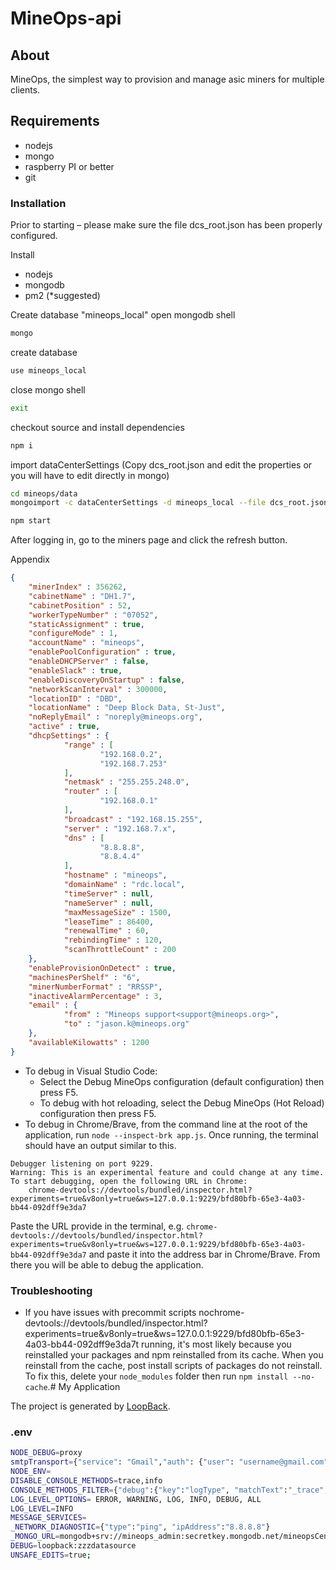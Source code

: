 # MineOps-api

## About

MineOps, the simplest way to provision and manage asic miners for multiple clients. 

## Requirements

- nodejs
- mongo
- raspberry PI or better
- git 


### Installation

Prior to starting – please make sure the file dcs_root.json has been properly configured.

Install
- nodejs
- mongodb
- pm2 (*suggested) 

Create database &quot;mineops_local&quot;
open mongodb shell
```bash
mongo
```

create database
```bash
use mineops_local
```

close mongo shell
```bash
exit
```

checkout source and install
dependencies
```bash
npm i
```

import dataCenterSettings (Copy dcs_root.json and edit the properties or you will have to edit directly
in mongo)
```bash
cd mineops/data
mongoimport -c dataCenterSettings -d mineops_local --file dcs_root.json
```

```bash
npm start
```

After logging in, go to the miners page and click the refresh button.

Appendix

```json
{
    "minerIndex" : 356262,
    "cabinetName" : "DH1.7",
    "cabinetPosition" : 52,
    "workerTypeNumber" : "07052",
    "staticAssignment" : true,
    "configureMode" : 1,
    "accountName" : "mineops",
    "enablePoolConfiguration" : true,
    "enableDHCPServer" : false,
    "enableSlack" : true,
    "enableDiscoveryOnStartup" : false,
    "networkScanInterval" : 300000,
    "locationID" : "DBD",
    "locationName" : "Deep Block Data, St-Just",
    "noReplyEmail" : "noreply@mineops.org",
    "active" : true,
    "dhcpSettings" : {
            "range" : [
                    "192.168.0.2",
                    "192.168.7.253"
            ],
            "netmask" : "255.255.248.0",
            "router" : [
                    "192.168.0.1"
            ],
            "broadcast" : "192.168.15.255",
            "server" : "192.168.7.x",
            "dns" : [
                    "8.8.8.8",
                    "8.8.4.4"
            ],
            "hostname" : "mineops",
            "domainName" : "rdc.local",
            "timeServer" : null,
            "nameServer" : null,
            "maxMessageSize" : 1500,
            "leaseTime" : 86400,
            "renewalTime" : 60,
            "rebindingTime" : 120,
            "scanThrottleCount" : 200
    },
    "enableProvisionOnDetect" : true,
    "machinesPerShelf" : "6",
    "minerNumberFormat" : "RRSSP",
    "inactiveAlarmPercentage" : 3,
    "email" : {
            "from" : "Mineops support<support@mineops.org>",
            "to" : "jason.k@mineops.org"
    },
    "availableKilowatts" : 1200
}

```

* To debug in Visual Studio Code:
  * Select the Debug MineOps configuration (default configuration) then press F5.
  * To debug with hot reloading, select the Debug MineOps (Hot Reload) configuration then press F5.
* To debug in Chrome/Brave, from the command line at the root of the application, run `node --inspect-brk app.js`. Once running, the terminal should have an output similar to this.

```text
Debugger listening on port 9229.
Warning: This is an experimental feature and could change at any time.
To start debugging, open the following URL in Chrome:
    chrome-devtools://devtools/bundled/inspector.html?experiments=true&v8only=true&ws=127.0.0.1:9229/bfd80bfb-65e3-4a03-bb44-092dff9e3da7
```

Paste the URL provide in the terminal, e.g. `chrome-devtools://devtools/bundled/inspector.html?experiments=true&v8only=true&ws=127.0.0.1:9229/bfd80bfb-65e3-4a03-bb44-092dff9e3da7` and paste it into the address bar in Chrome/Brave. From there you will be able to debug the application.

### Troubleshooting

* If you have issues with precommit scripts nochrome-devtools://devtools/bundled/inspector.html?experiments=true&v8only=true&ws=127.0.0.1:9229/bfd80bfb-65e3-4a03-bb44-092dff9e3da7t running, it's most likely because you reinstalled your packages and npm reinstalled from its cache. When you reinstall from the cache, post install scripts of packages do not reinstall. To fix this, delete your `node_modules` folder then run `npm install --no-cache`.# My Application

The project is generated by [LoopBack](http://loopback.io).

### .env
```bash
NODE_DEBUG=proxy
smtpTransport={"service": "Gmail","auth": {"user": "username@gmail.com", "pass": "Pa55w0rd"}}
NODE_ENV=
DISABLE_CONSOLE_METHODS=trace,info
CONSOLE_METHODS_FILTER={"debug":{"key":"logType", "matchText":"_trace", "method":"log"}} 
LOG_LEVEL_OPTIONS= ERROR, WARNING, LOG, INFO, DEBUG, ALL
LOG_LEVEL=INFO
MESSAGE_SERVICES=
_NETWORK_DIAGNOSTIC={"type":"ping", "ipAddress":"8.8.8.8"}
_MONGO_URL=mongodb+srv://mineops_admin:secretkey.mongodb.net/mineopsCentral?retryWrites=true&w=majority
DEBUG=loopback:zzzdatasource
UNSAFE_EDITS=true;  
```
